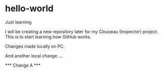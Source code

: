 # hello-world
Just learning

I will be creating a new repository later for my Clouseau (Inspector) project.
This is to start learning how GitHub works.

Changes made locally on PC.

And another local change ....

*** Change A ***
